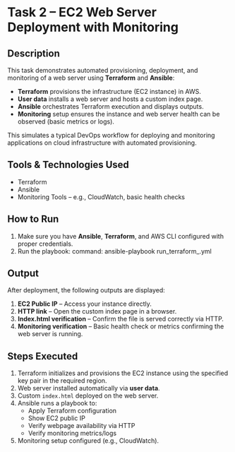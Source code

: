 # Task 2 – EC2 Web Server Deployment with Monitoring

## Description
This task demonstrates automated provisioning, deployment, and monitoring of a web server using **Terraform** and **Ansible**:

- **Terraform** provisions the infrastructure (EC2 instance) in AWS.
- **User data** installs a web server and hosts a custom index page.
- **Ansible** orchestrates Terraform execution and displays outputs.
- **Monitoring** setup ensures the instance and web server health can be observed (basic metrics or logs).

This simulates a typical DevOps workflow for deploying and monitoring applications on cloud infrastructure with automated provisioning.

## Tools & Technologies Used
- Terraform
- Ansible
- Monitoring Tools – e.g., CloudWatch, basic health checks

## How to Run

1. Make sure you have **Ansible**, **Terraform**, and AWS CLI configured with proper credentials.
2. Run the playbook:
   command: ansible-playbook run_terraform_.yml

## Output
After deployment, the following outputs are displayed:

1. **EC2 Public IP** – Access your instance directly.
2. **HTTP link** – Open the custom index page in a browser.
3. **Index.html verification** – Confirm the file is served correctly via HTTP.
4. **Monitoring verification** – Basic health check or metrics confirming the web server is running.

## Steps Executed
1. Terraform initializes and provisions the EC2 instance using the specified key pair in the required region.
2. Web server installed automatically via **user data**.
3. Custom `index.html` deployed on the web server.
4. Ansible runs a playbook to:
   - Apply Terraform configuration
   - Show EC2 public IP
   - Verify webpage availability via HTTP
   - Verify monitoring metrics/logs
5. Monitoring setup configured (e.g., CloudWatch).

